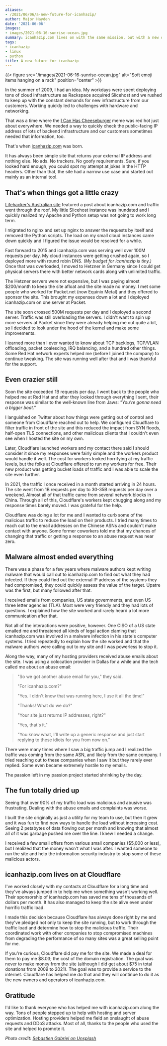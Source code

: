 ```yaml
---
aliases:
- /2021/06/06/a-new-future-for-icanhazip/
author: Major Hayden
date: '2021-06-06'
images:
- images/2021-06-16-sunrise-ocean.jpg
summary: icanhazip.com lives on with the same mission, but with a new owner 🤗
tags:
- icanhazip
- linux
- python
title: A new future for icanhazip
---
```


{{< figure src="/images/2021-06-16-sunrise-ocean.jpg" alt="Soft emoji items hanging on a rack" position="center" >}}

In the summer of 2009, I had an idea. My workdays were spent deploying tons of
cloud infrastructure as Rackspace acquired Slicehost and we rushed to keep up
with the constant demands for new infrastructure from our customers. Working
quickly led to challenges with hardware and networking.

That was a time where the [I Can Has Cheeseburger] meme was red hot just about
everywhere. We needed a way to quickly check the public-facing IP address of
lots of backend infrastructure and our customers sometimes needed that
information, too.

That's when [icanhazip.com] was born.

It has always been simple site that returns your external IP address and nothing
else. No ads. No trackers. No goofy requirements. Sure, if you looked hard
enough, you could spot my attempt at jokes in the HTTP headers. Other than that,
the site had a narrow use case and started out mainly as an internal tool.

[I Can Has Cheeseburger]: https://en.wikipedia.org/wiki/I_Can_Has_Cheezburger%3F
[icanhazip.com]: https://icanhazip.com

## That's when things got a little crazy

[Lifehacker's Australian site] featured a post about icanhazip.com and traffic
went through the roof. My little Slicehost instance was inundated and I quickly
realized my Apache and Python setup was not going to work long term.

I migrated to nginx and set up nginx to answer the requests by itself and
removed the Python scripts. The load on my small cloud instances came down
quickly and I figured the issue would be resolved for a while.

Fast forward to 2015 and icanhazip.com was serving well over 100M requests per
day. My cloud instances were getting crushed again, so I deployed more with
round robin DNS. _(My budget for icanhazip is tiny.)_ Once that was overloaded,
I moved to Hetzner in Germany since I could get physical servers there with
better network cards along with unlimited traffic.

The Hetzner servers were not expensive, but I was paying almost $200/month to
keep the site afloat and the site made no money. I met some people who worked
for Packet.net (now Equinix Metal) and they offered to sponsor the site. This
brought my expenses down a lot and I deployed icanhazip.com on one server at
Packet.

The site soon crossed 500M requests per day and I deployed a second server.
Traffic was still overloading the servers. I didn't want to spin up more servers
at Packet since they were already helping me out quite a bit, so I decided to
look under the hood of the kernel and make some improvements.

I learned more than I ever wanted to know about TCP backlogs, TCP/VLAN
offloading, packet coalescing, IRQ balancing, and a hundred other things. Some
Red Hat network experts helped me (before I joined the company) to continue
tweaking. The site was running well after that and I was thankful for the
support.

## Even crazier still

Soon the site exceeded 1B requests per day. I went back to the people who helped
me at Red Hat and after they looked through everything I sent, their response
was similar to the well-known line from Jaws: _"You're gonna need a bigger
boat."_

I languished on Twitter about how things were getting out of control and someone
from Cloudflare reached out to help. We configured Cloudflare to filter traffic
in front of the site and this reduced the impact from SYN floods, half-open TLS
connections, and other malicious clients that I couldn't even see when I hosted
the site on my own.

Later, Cloudflare launched workers and my contact there said I should consider
it since my responses were fairly simple and the workers product would handle it
well. The cost for workers looked horrifying at my traffic levels, but the folks
at Cloudflare offered to run my workers for free. Their new product was getting
bucket loads of traffic and I was able to scale the site even further.

In 2021, the traffic I once received in a month started arriving in 24 hours.
The site went from 1B requests per day to 30-35B requests per day over a
weekend. Almost all of that traffic came from several network blocks in China.
Through all of this, Cloudflare's workers kept chugging along and my response
times barely moved. I was grateful for the help.

Cloudflare was doing a lot for me and I wanted to curb some of the malicious
traffic to reduce the load on their products. I tried many times to reach out to
the email addresses on the Chinese ASNs and couldn't make contact with anyone.
Some former coworkers told me that my chances of changing that traffic or
getting a response to an abuse request was near zero.

## Malware almost ended everything

There was a phase for a few years where malware authors kept writing malware
that would call out to icanhazip.com to find out what they had infected. If they
could find out the external IP address of the systems they had compromised, they
could quickly assess the value of the target. Upatre was the first, but many
followed after that.

I received emails from companies, US state governments, and even US three letter
agencies (TLA). Most were very friendly and they had lots of questions. I explained how the site worked and rarely heard a lot more communication after that.

Not all of the interactions were positive, however. One CISO of a US state
emailed me and threatened all kinds of legal action claming that icanhazip.com
was involved in a malware infection in his state's computer systems. I tried
repeatedly to explain how the site worked and that the malware authors were
calling out to my site and I was powerless to stop it.

Along the way, many of my hosting providers received abuse emails about the
site. I was using a colocation provider in Dallas for a while and the tech
called me about an abuse email:

> "So we got another abuse email for you," they said.
>
> "For icanhazip.com?"
>
> "Yes. I didn't know that was running here, I use it all the time!"
>
> "Thanks! What do we do?"
>
> "Your site just returns IP addresses, right?"
>
> "Yes, that's it."
>
> "You know what, I'll write up a generic response and just start replying to
> these idiots for you from now on."

There were many times where I saw a big traffic jump and I realized the traffic
was coming from the same ASN, and likely from the same company. I tried reaching
out to these companies when I saw it but they rarely ever replied. Some even
became extremely hostile to my emails.

The passion left in my passion project started shrinking by the day.

[Upatre]: /2015/06/04/upatre-and-icanhazip/

## The fun totally dried up

Seeing that over 90% of my traffic load was malicious and abusive was
frustrating. Dealing with the abuse emails and complaints was worse.

I built the site originally as just a utility for my team to use, but then it
grew and it was fun to find new ways to handle the load without increasing cost.
Seeing 2 petabytes of data flowing out per month and knowing that almost all of
it was garbage pushed me over the line. I knew I needed a change.

I received a few small offers from various small companies ($5,000 or less), but
I realized that the money wasn't what I was after. I wanted someone to run the
site and help the information security industry to stop some of these malicious
actors.

## icanhazip.com lives on at Cloudflare

I've worked closely with my contacts at Cloudflare for a long time and they've
always jumped in to help me when something wasn't working well. Their
sponsorship of icanhazip.com has saved me tens of thousands of dollars per
month. It has also managed to keep the site alive even under horrific traffic
load.

I made this decision because Cloudflare has always done right by me and they've
pledged not only to keep the site running, but to work through the traffic load
and determine how to stop the malicious traffic. Their coordinated work with
other companies to stop compromised machines from degrading the performance of
so many sites was a great selling point for me.

If you're curious, Cloudflare did pay me for the site. We made a deal for them
to pay me $8.03; the cost of the domain registration. The goal was never to make
money from the site (although I did get about $75 in total donations from 2009 to
2021). The goal was to provide a service to the internet. Cloudflare has helped
me do that and they will continue to do it as the new owners and operators of
icanhazip.com.

## Gratitude

I'd like to thank everyone who has helped me with icanhazip.com along the way.
Tons of people stepped up to help with hosting and server optimization. Hosting
providers helped me field an onslaught of abuse requests and DDoS attacks. Most
of all, thanks to the people who used the site and helped to promote it.


[Lifehacker's Australian site]: https://www.lifehacker.com.au/2011/03/find-your-public-ip-anywhere-with-icanhazip-com/

*Photo credit: [Sebastien Gabriel on Unsplash](https://unsplash.com/photos/6p6WDodvR2Y)*